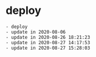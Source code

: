 # deploy

    - deploy
    - update in 2020-08-06
    - update in 2020-08-26 18:21:23
    - update in 2020-08-27 14:17:53
    - update in 2020-08-27 15:28:03
